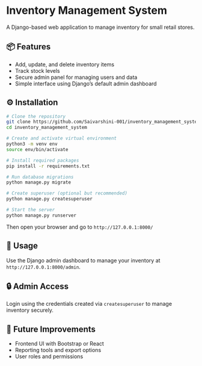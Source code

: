 # Inventory Management System

A Django-based web application to manage inventory for small retail stores.

## 📦 Features
- Add, update, and delete inventory items
- Track stock levels
- Secure admin panel for managing users and data
- Simple interface using Django’s default admin dashboard

## ⚙️ Installation

```bash
# Clone the repository
git clone https://github.com/Saivarshini-001/inventory_management_system.git
cd inventory_management_system

# Create and activate virtual environment
python3 -m venv env
source env/bin/activate

# Install required packages
pip install -r requirements.txt

# Run database migrations
python manage.py migrate

# Create superuser (optional but recommended)
python manage.py createsuperuser

# Start the server
python manage.py runserver
```

Then open your browser and go to `http://127.0.0.1:8000/`

## 🚀 Usage
Use the Django admin dashboard to manage your inventory at `http://127.0.0.1:8000/admin`.

## 🔒 Admin Access
Login using the credentials created via `createsuperuser` to manage inventory securely.

## 📌 Future Improvements
- Frontend UI with Bootstrap or React
- Reporting tools and export options
- User roles and permissions
